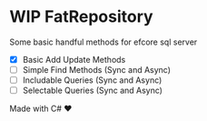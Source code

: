 ﻿# WIP FatRepository

Some basic handful methods for efcore sql server

- [x] Basic Add Update Methods
- [ ] Simple Find Methods (Sync and Async)
- [ ] Includable Queries (Sync and Async)
- [ ] Selectable Queries (Sync and Async)

Made with C# ❤